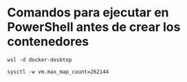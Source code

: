 # Comandos para ejecutar en PowerShell antes de crear los contenedores

```
wsl -d docker-desktop
```

```
sysctl -w vm.max_map_count=262144
```